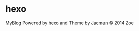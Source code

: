 # hexo

[MyBlog](http://zt1991616.github.io/)
Powered by [hexo](http://zespia.tw/hexo/) and Theme by [Jacman](https://github.com/wuchong/jacman) © 2014 Zoe
